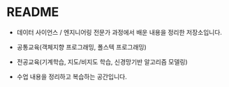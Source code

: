 # README

- 데이터 사이언스 / 엔지니어링 전문가 과정에서 배운 내용을 정리한 저장소입니다.

  

- 공통교육(객체지향 프로그래밍, 폴스텍 프로그래밍)

- 전공교육(기계학습, 지도/비지도 학습, 신경망기반 알고리즘 모델링)

- 수업 내용을 정리하고 복습하는 공간입니다.